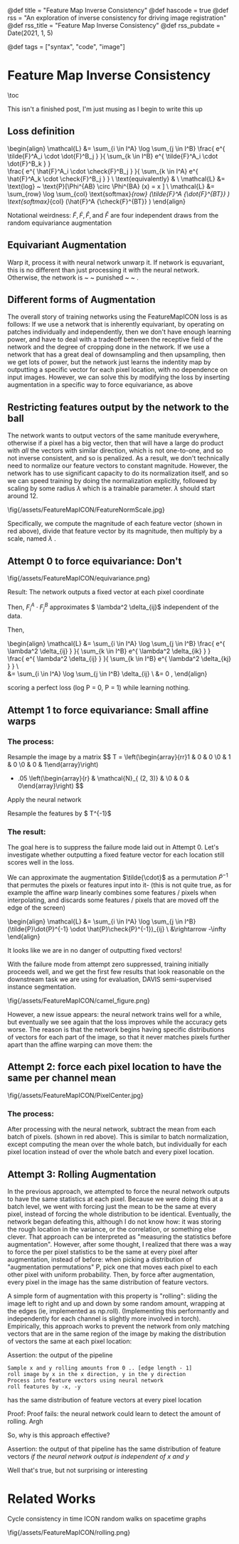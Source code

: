 

@def title = "Feature Map Inverse Consistency"
@def hascode = true
@def rss = "An exploration of inverse consistency for driving image registration"
@def rss_title = "Feature Map Inverse Consistency"
@def rss_pubdate = Date(2021, 1, 5)

@def tags = ["syntax", "code", "image"]

# Feature Map Inverse Consistency
\toc

This isn't a finished post, I'm just musing as I begin to write this up
## Loss definition

\begin{align}
\mathcal{L} &= \sum_{i \in I^A} \log \sum_{j \in I^B} 
    \frac{
        e^{
            \tilde{F}^A_i \cdot \dot{F}^B_j
        }
    }{
        \sum_{k \in I^B}
        e^{
            \tilde{F}^A_i \cdot \dot{F}^B_k
        }
}    
    \frac{
        e^{
            \hat{F}^A_i \cdot \check{F}^B_j
        }
    }{
        \sum_{k \in I^A}
        e^{
            \hat{F}^A_k \cdot \check{F}^B_j
        }
} \\
\text{equivalently} & \\
\mathcal{L} &= \text{log} ~ \text{P}[\Phi^{AB} \circ \Phi^{BA} (x) = x ] \\
\mathcal{L} &= \sum_{row} \log \sum_{col} 
    \text{softmax}_{row} 
        (\tilde{F}^A {\dot{F}^{BT}} ) 
    \text{softmax}_{col} 
        (\hat{F}^A {\check{F}^{BT}} ) 
\end{align}

Notational weirdness: $\tilde{F}, \dot{F}, \hat{F}, \text{and} ~  \check{F}$ are four independent draws from the random equivariance augmentation

## Equivariant Augmentation

Warp it, process it with neural network unwarp it. If network is equvariant, this is no different than just processing it with the neural network. Otherwise, the network is ~ ~ punished ~ ~ . 

## Different forms of Augmentation

The overall story of training networks using the FeatureMapICON loss is as follows: 
If we use a network that is inherently equivariant, by operating on patches individually and independently, then we don't have enough learning power, and have to deal with a tradeoff between the receptive field of the network and the degree of cropping done in the network.
If we use a network that has a great deal of downsampling and then upsampling, then we get lots of power, but the network just learns the indentity map by outputting a specific vector for each pixel location, with no dependence on input images.
However, we can solve this by modifying the loss by inserting augmentation in a specific way to force equivariance, as above

## Restricting features output by the network to the ball

The network wants to output vectors of the same manitude everywhere, otherwise if a pixel has a big vector, then that will have a large do product with *all* the vectors with similar direction, which is not one-to-one, and so not inverse consistent, and so is penalized. As a result, we don't technically need to normalize our feature vectors to constant magnitude. However, the network has to use significant capacity to do its normalization itself, and so we can speed training by doing the normalization explicitly, followed by scaling by some radius $\lambda$ which is a trainable parameter. $\lambda$ should start around 12.


\fig{/assets/FeatureMapICON/FeatureNormScale.jpg}

Specifically, we compute the magnitude of each feature vector (shown in red above), divide that feature vector by its magnitude, then multiply by a scale, named $\lambda$ .

## Attempt 0 to force equivariance: Don't

\fig{/assets/FeatureMapICON/equivariance.png}

Result: The network outputs a fixed vector at each pixel coordinate

Then, $F^A_i \cdot F^B_j$ approximates $ \lambda^2 \delta_{ij}$ independent of the data.

Then, 


\begin{align}
\mathcal{L} &= \sum_{i \in I^A} \log \sum_{j \in I^B} 
    \frac{
        e^{
            \lambda^2 \delta_{ij}
        }
    }{
        \sum_{k \in I^B}
        e^{
            \lambda^2 \delta_{ik}
        }
}    
    \frac{
        e^{
            \lambda^2 \delta_{ij}
        }
    }{
        \sum_{k \in I^B}
        e^{
            \lambda^2 \delta_{kj}
        }
} \\    
&= \sum_{i \in I^A} \log \sum_{j \in I^B} \delta_{ij}
\\
&= 0 , 
\end{align}

scoring a perfect loss (log P = 0, P = 1) while learning nothing.

## Attempt 1 to force equivariance: Small affine warps


### The process: 

Resample the image by a matrix
$$ T =  \left(\begin{array}{rr}1 & 0 & 0 \\0 & 1 & 0 \\0 & 0 & 1\end{array}\right) 
 + .05 
\left(\begin{array}{r} & \mathcal{N}_{  (2, 3)} & \\0 & 0 & 0\end{array}\right) 
$$

Apply the neural network

Resample the features by $ T^{-1}$

### The result:

The goal here is to suppress the failure mode laid out in Attempt 0. Let's investigate whether outputting a fixed feature vector for each location still scores well in the loss.

We can approximate the augmentation $\tilde{\cdot}$ as a permutation $\tilde{P}^{-1}$ that permutes the pixels or features input into it- 
(this is not quite true, as for example the affine warp linearly combines some features / pixels when interpolating, and discards some features / pixels that are moved off the edge of the screen)

\begin{align}
\mathcal{L} &= \sum_{i \in I^A} \log \sum_{j \in I^B} (\tilde{P}\dot{P}^{-1} \odot \hat{P}\check{P}^{-1})_{ij}
\\
&\rightarrow -\infty 
\end{align}

It looks like we are in no danger of outputting fixed vectors!

With the failure mode from attempt zero suppressed, training initially proceeds
well, and we get the first few results that look reasonable on the downstream
task we are using for evaluation, DAVIS semi-supervised instance segmentation.


\fig{/assets/FeatureMapICON/camel_figure.png}

However, a new issue appears: the neural network trains well for a while,
but eventually we see again that the loss improves while the accuracy gets worse.
The reason is that the network begins having specific distributions of vectors for each part of the image,
so that it never matches pixels further apart than the affine warping can move them: the

## Attempt 2: force each pixel location to have the same per channel mean

\fig{/assets/FeatureMapICON/PixelCenter.jpg}

### The process: 

After processing with the neural network, subtract the mean from each batch of pixels. (shown in red above). 
This is similar to batch normalization, 
except computing the mean over the whole batch, 
but individually for each pixel location instead of over the whole batch and every pixel location.




## Attempt 3: Rolling Augmentation

In the previous approach, we attempted to force the neural network outputs to
have the same statistics at each pixel.  Because we were doing this at a batch
level, we went with forcing just the mean to be the same at every pixel,
instead of forcing the whole distribution to be identical. Eventually, the
network began defeating this, although I do not know how: it was storing the
rough  location in the variance, or the correlation, or something else clever.
That approach can be interpreted as "measuring the statistics before
augmentation". However, after some thought, I realized that there was a way to
force the per pixel statistics to be the same at every pixel after
augmentation, instead of before: when picking a distribution of "augmentation
permutations" P, pick one that moves each pixel to each other pixel with
uniform probability. Then, by force after augmentation, every pixel in the
image has the same distribution of feature vectors.

A simple form of augmentation with this property is "rolling": sliding the
image left to right and up and down by some random amount, wrapping at the
edges (ie, implemented as np.roll). (Implementing this performantly and
independently for each channel is slightly more involved in torch).
Empirically, this approach works to prevent the network from only matching
vectors that are in the same region of the image by making the distribution of
vectors the same at each pixel location: 

Assertion: the output of the pipeline

```
Sample x and y rolling amounts from 0 .. [edge length - 1]
roll image by x in the x direction, y in the y direction
Process into feature vectors using neural network
roll features by -x, -y
```

has the same distribution of feature vectors at every pixel location

Proof: 
Proof fails: the neural network could learn to detect the amount of rolling. Argh

So, why is this approach effective?

Assertion: the output of that pipeline has the same distribution of feature
vectors *if the neural network output is independent of x and y*

Well that's true, but not surprising or interesting

# Related Works

Cycle consistency in time
ICON
random walks on spacetime graphs






\fig{/assets/FeatureMapICON/rolling.png}



